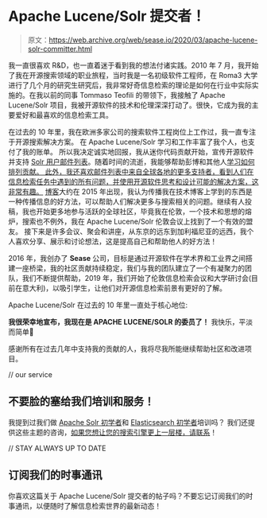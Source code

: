 # Apache Lucene/Solr 提交者！

> 原文：<https://web.archive.org/web/sease.io/2020/03/apache-lucene-solr-committer.html>

我一直很喜欢 R&D，也一直着迷于看到我的想法付诸实践。2010 年 7 月，我开始了我在开源搜索领域的职业旅程，当时我是一名初级软件工程师，在 Roma3 大学进行了几个月的研究生研究后，我非常好奇信息检索的理论是如何在行业中实际实施的。在我以前的同事 Tommaso Teofili 的带领下，我接触了 Apache Lucene/Solr 项目，我被开源软件的技术和伦理深深打动了。很快，它成为我的主要爱好和最喜欢的信息检索工具。

在过去的 10 年里，我在欧洲多家公司的搜索软件工程岗位上工作过，我一直专注于开源搜索解决方案。
在 Apache Lucene/Solr 学习和工作丰富了我个人，也支付了我的账单。
所以我决定诚实地回报，我从迷你代码贡献开始，宣传开源软件并支持 [Solr 用户邮件列表](https://web.archive.org/web/20220930001033/http://lucene.472066.n3.nabble.com/Solr-User-f472068.html)。随着时间的流逝，我能够帮助彭博和其他人[学习如何排列贡献。
此外，我还喜欢邮件列表中来自全球各地的更多支持者，看到人们在信息检索任务中遇到的所有问题，并使用开源软件思考和设计可能的解决方案，这非常有趣。](https://web.archive.org/web/20220930001033/https://www.techatbloomberg.com/blog/bloomberg-integrated-learning-rank-apache-solr/) [博客](https://web.archive.org/web/20220930001033/https://sease.io/blog)大约在 2015 年出现，我认为传播我在技术博客上学到的东西是一种传播信息的好方法，可以帮助人们解决更多与搜索相关的问题。继续有人投稿，我也开始更多地参与活跃的全球社区，毕竟我在伦敦，一个技术和思想的熔炉，搜索也不例外，我在 Apache Lucene/Solr 伦敦会议上找到了一个有效的盟友。
接下来是许多会议、聚会和讲座，从东京的远东到加利福尼亚的远西，我个人喜欢分享、展示和讨论想法，这是提高自己和帮助他人的好方法！

2016 年，我创办了 **Sease** 公司，目标是通过开源软件在学术界和工业界之间搭建一座桥梁，我的社区贡献持续稳定，我们与我的团队建立了一个有凝聚力的团队，我们不断提供帮助，2019 年，我们开始了伦敦信息检索会议和大学研讨会(目前在意大利)，以吸引学生，让他们对开源信息检索前景有更好的了解。

Apache Lucene/Solr 在过去的 10 年里一直处于核心地位:

**我很荣幸地宣布，我现在是 APACHE LUCENE/SOLR 的委员了！**
我快乐，平淡而简单🙂

感谢所有在过去几年中支持我的贡献的人，我将尽我所能继续帮助社区和改进项目。

// our service

## 不要脸的塞给我们培训和服务！

我提到过我们做 [Apache Solr 初学者](https://web.archive.org/web/20220930001033/https://sease.io/training/apache-solr-training/apache-solr-beginner-training)和 [Elasticsearch 初学者](https://web.archive.org/web/20220930001033/https://sease.io/training/elasticsearch-trainings/elasticsearch-beginner-training)培训吗？
我们还提供这些主题的咨询，[如果您想让您的搜索引擎更上一层楼，请联系](https://web.archive.org/web/20220930001033/https://sease.io/contacts)！

// STAY ALWAYS UP TO DATE

## 订阅我们的时事通讯

你喜欢这篇关于 Apache Lucene/Solr 提交者的帖子吗？不要忘记订阅我们的时事通讯，以便随时了解信息检索世界的最新动态！